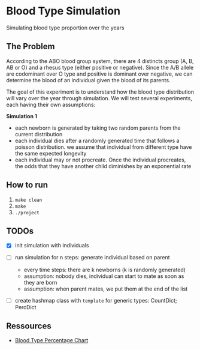 # Blood Type Simulation

Simulating blood type proportion over the years

## The Problem

According to the ABO blood group system, there are 4 distincts group (A, B, AB 
or O) and a rhesus type (either positive or negative). Since the A/B allele are
codominant over O type and positive is dominant over negative, we can determine
the blood of an individual given the blood of its parents.

The goal of this experiment is to understand how the blood type distribution 
will vary over the year through simulation. We will test several experiments, 
each having their own assumptions:

**Simulation 1**

- each newborn is generated by taking two random parents from the current distribution 
- each individual dies after a randomly generated time that follows a poisson distribution. we assume that individual from different type have the same expected longevity 
- each individual may or not procreate. Once the individual procreates, the odds that they have another child diminishes by an exponential rate

## How to run

1. `make clean`
2. `make`
3. `./project`

## TODOs

- [X] init simulation with individuals
- [ ] run simulation for n steps: generate individual based on parent 
	- every time steps: there are k newborns (k is randomly generated)
	- assumption: nobody dies, individual can start to mate as soon as they are born
	- assumption: when parent mates, we put them at the end of the list

- [ ] create hashmap class with `template` for generic types: CountDict; PercDict


## Ressources

- [Blood Type Percentage Chart](https://www.blood.co.uk/why-give-blood/blood-types/)
